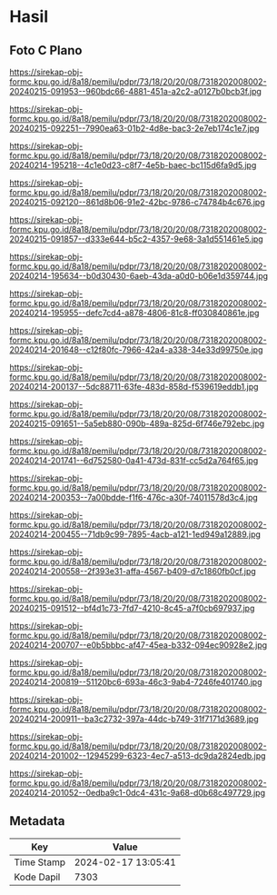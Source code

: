 # Hasil

## Foto C Plano

https://sirekap-obj-formc.kpu.go.id/8a18/pemilu/pdpr/73/18/20/20/08/7318202008002-20240215-091953--960bdc66-4881-451a-a2c2-a0127b0bcb3f.jpg

https://sirekap-obj-formc.kpu.go.id/8a18/pemilu/pdpr/73/18/20/20/08/7318202008002-20240215-092251--7990ea63-01b2-4d8e-bac3-2e7eb174c1e7.jpg

https://sirekap-obj-formc.kpu.go.id/8a18/pemilu/pdpr/73/18/20/20/08/7318202008002-20240214-195218--4c1e0d23-c8f7-4e5b-baec-bc115d6fa9d5.jpg

https://sirekap-obj-formc.kpu.go.id/8a18/pemilu/pdpr/73/18/20/20/08/7318202008002-20240215-092120--861d8b06-91e2-42bc-9786-c74784b4c676.jpg

https://sirekap-obj-formc.kpu.go.id/8a18/pemilu/pdpr/73/18/20/20/08/7318202008002-20240215-091857--d333e644-b5c2-4357-9e68-3a1d551461e5.jpg

https://sirekap-obj-formc.kpu.go.id/8a18/pemilu/pdpr/73/18/20/20/08/7318202008002-20240214-195634--b0d30430-6aeb-43da-a0d0-b06e1d359744.jpg

https://sirekap-obj-formc.kpu.go.id/8a18/pemilu/pdpr/73/18/20/20/08/7318202008002-20240214-195955--defc7cd4-a878-4806-81c8-ff030840861e.jpg

https://sirekap-obj-formc.kpu.go.id/8a18/pemilu/pdpr/73/18/20/20/08/7318202008002-20240214-201648--c12f80fc-7966-42a4-a338-34e33d99750e.jpg

https://sirekap-obj-formc.kpu.go.id/8a18/pemilu/pdpr/73/18/20/20/08/7318202008002-20240214-200137--5dc88711-63fe-483d-858d-f539619eddb1.jpg

https://sirekap-obj-formc.kpu.go.id/8a18/pemilu/pdpr/73/18/20/20/08/7318202008002-20240215-091651--5a5eb880-090b-489a-825d-6f746e792ebc.jpg

https://sirekap-obj-formc.kpu.go.id/8a18/pemilu/pdpr/73/18/20/20/08/7318202008002-20240214-201741--6d752580-0a41-473d-831f-cc5d2a764f65.jpg

https://sirekap-obj-formc.kpu.go.id/8a18/pemilu/pdpr/73/18/20/20/08/7318202008002-20240214-200353--7a00bdde-f1f6-476c-a30f-74011578d3c4.jpg

https://sirekap-obj-formc.kpu.go.id/8a18/pemilu/pdpr/73/18/20/20/08/7318202008002-20240214-200455--71db9c99-7895-4acb-a121-1ed949a12889.jpg

https://sirekap-obj-formc.kpu.go.id/8a18/pemilu/pdpr/73/18/20/20/08/7318202008002-20240214-200558--2f393e31-affa-4567-b409-d7c1860fb0cf.jpg

https://sirekap-obj-formc.kpu.go.id/8a18/pemilu/pdpr/73/18/20/20/08/7318202008002-20240215-091512--bf4d1c73-7fd7-4210-8c45-a7f0cb697937.jpg

https://sirekap-obj-formc.kpu.go.id/8a18/pemilu/pdpr/73/18/20/20/08/7318202008002-20240214-200707--e0b5bbbc-af47-45ea-b332-094ec90928e2.jpg

https://sirekap-obj-formc.kpu.go.id/8a18/pemilu/pdpr/73/18/20/20/08/7318202008002-20240214-200819--51120bc6-693a-46c3-9ab4-7246fe401740.jpg

https://sirekap-obj-formc.kpu.go.id/8a18/pemilu/pdpr/73/18/20/20/08/7318202008002-20240214-200911--ba3c2732-397a-44dc-b749-31f7171d3689.jpg

https://sirekap-obj-formc.kpu.go.id/8a18/pemilu/pdpr/73/18/20/20/08/7318202008002-20240214-201002--12945299-6323-4ec7-a513-dc9da2824edb.jpg

https://sirekap-obj-formc.kpu.go.id/8a18/pemilu/pdpr/73/18/20/20/08/7318202008002-20240214-201052--0edba9c1-0dc4-431c-9a68-d0b68c497729.jpg


## Metadata

| Key        | Value               |
| ---------- | ------------------- |
| Time Stamp | 2024-02-17 13:05:41 |
| Kode Dapil | 7303                |



